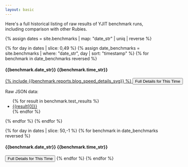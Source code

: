 ```yaml
---
layout: basic
---
```


Here's a full historical listing of raw results of YJIT benchmark runs, including comparison
with other Rubies.

{% assign dates = site.benchmarks | map: "date_str" | uniq | reverse %}

{% for day in dates | slice: 0,49 %} <!-- <h3>{{ day }}</h3> -->
{% assign date_benchmarks = site.benchmarks | where: "date_str", day | sort: "timestamp" %}
{% for benchmark in date_benchmarks reversed %}

<h4 id="{{benchmark.timestamp}}">{{benchmark.date_str}} {{benchmark.time_str}}</h4>

<div style="width: 800px;">
<a href="{{ benchmark.url | relative_url }}">
{% include {{benchmark.reports.blog_speed_details_svg}} %}
<button>Full Details for This Time</button>
</a>
</div>

Raw JSON data:<br/>

<ul> {% for result in benchmark.test_results %} <li><a href="{{result[1]}}">{{result[0]}}</a></li> {% endfor %} </ul>

{% endfor %}
{% endfor %}

{% for day in dates | slice: 50,-1 %}
{% for benchmark in date_benchmarks reversed %}
<h4 id="{{benchmark.timestamp}}">{{benchmark.date_str}} {{benchmark.time_str}}</h4>

<a href="{{ benchmark_url | relative_url }}"><button>Full Details for This Time</button></a>
{% endfor %}
{% endfor %}
